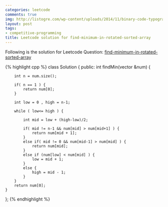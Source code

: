 ```yaml
---
categories: leetcode
comments: true
img: http://listogre.com/wp-content/uploads/2014/11/binary-code-typography-hd-wallpaper-1920x1080-2619-672x372.png
layout: post
tags:
- competitive-programming
title: Leetcode solution for find-minimum-in-rotated-sorted-array
---
```


Following is the solution for Leetcode Question: [find-minimum-in-rotated-sorted-array](https://leetcode.com/problems/find-minimum-in-rotated-sorted-array/)

{% highlight cpp %}
class Solution {
public:
    int findMin(vector<int> &num) {
        
        int n = num.size();
        
        if( n == 1 ) {
            return num[0];
        }
        
        int low = 0 , high = n-1;
        
        while ( low<= high ) {
            
            int mid = low + (high-low)/2;
            
            if( mid != n-1 && num[mid] > num[mid+1] ) {
                return num[mid + 1];
            }
            else if( mid != 0 && num[mid-1] > num[mid] ) {
                return num[mid];
            }
            else if (num[low] < num[mid] ) {
                low = mid + 1;
            }
            else {
                high = mid - 1;
            }
        }
        return num[0];
    }
};
{% endhighlight %}